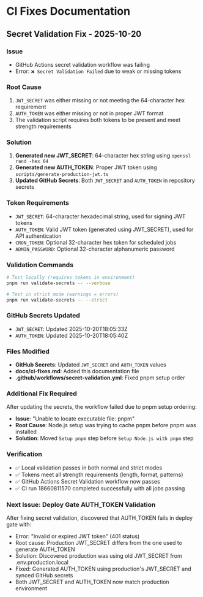 # CI Fixes Documentation

## Secret Validation Fix - 2025-10-20

### Issue
- GitHub Actions secret validation workflow was failing
- Error: `❌ Secret Validation Failed` due to weak or missing tokens

### Root Cause
1. `JWT_SECRET` was either missing or not meeting the 64-character hex requirement
2. `AUTH_TOKEN` was either missing or not in proper JWT format
3. The validation script requires both tokens to be present and meet strength requirements

### Solution
1. **Generated new JWT_SECRET**: 64-character hex string using `openssl rand -hex 64`
2. **Generated new AUTH_TOKEN**: Proper JWT token using `scripts/generate-production-jwt.ts`
3. **Updated GitHub Secrets**: Both `JWT_SECRET` and `AUTH_TOKEN` in repository secrets

### Token Requirements
- `JWT_SECRET`: 64-character hexadecimal string, used for signing JWT tokens
- `AUTH_TOKEN`: Valid JWT token (generated using JWT_SECRET), used for API authentication
- `CRON_TOKEN`: Optional 32-character hex token for scheduled jobs
- `ADMIN_PASSWORD`: Optional 32-character alphanumeric password

### Validation Commands
```bash
# Test locally (requires tokens in environment)
pnpm run validate-secrets -- --verbose

# Test in strict mode (warnings = errors)
pnpm run validate-secrets -- --strict
```

### GitHub Secrets Updated
- `JWT_SECRET`: Updated 2025-10-20T18:05:33Z
- `AUTH_TOKEN`: Updated 2025-10-20T18:05:40Z

### Files Modified
- **GitHub Secrets**: Updated `JWT_SECRET` and `AUTH_TOKEN` values
- **docs/ci-fixes.md**: Added this documentation file
- **.github/workflows/secret-validation.yml**: Fixed pnpm setup order

### Additional Fix Required
After updating the secrets, the workflow failed due to pnpm setup ordering:
- **Issue**: "Unable to locate executable file: pnpm"
- **Root Cause**: Node.js setup was trying to cache pnpm before pnpm was installed
- **Solution**: Moved `Setup pnpm` step before `Setup Node.js with pnpm` step

### Verification
- ✅ Local validation passes in both normal and strict modes
- ✅ Tokens meet all strength requirements (length, format, patterns)
- ✅ GitHub Actions Secret Validation workflow now passes
- ✅ CI run 18660811570 completed successfully with all jobs passing

### Next Issue: Deploy Gate AUTH_TOKEN Validation
After fixing secret validation, discovered that AUTH_TOKEN fails in deploy gate with:
- Error: "Invalid or expired JWT token" (401 status)
- Root cause: Production JWT_SECRET differs from the one used to generate AUTH_TOKEN
- Solution: Discovered production was using old JWT_SECRET from .env.production.local
- Fixed: Generated AUTH_TOKEN using production's JWT_SECRET and synced GitHub secrets
- Both JWT_SECRET and AUTH_TOKEN now match production environment